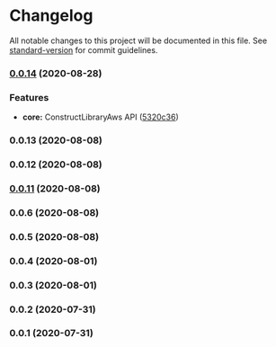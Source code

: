 # Changelog

All notable changes to this project will be documented in this file. See [standard-version](https://github.com/conventional-changelog/standard-version) for commit guidelines.

### [0.0.14](https://github.com/jialechan/cdk-elasticache-monitor/compare/v0.0.13...v0.0.14) (2020-08-28)


### Features

* **core:** ConstructLibraryAws API ([5320c36](https://github.com/jialechan/cdk-elasticache-monitor/commit/5320c366d3c62b61cca6a33bee8ce71c994ec2bc))

### 0.0.13 (2020-08-08)

### 0.0.12 (2020-08-08)

### [0.0.11](https://github.com/jialechan/cdk-elasticache-monitor/compare/v0.0.6...v0.0.11) (2020-08-08)

### 0.0.6 (2020-08-08)

### 0.0.5 (2020-08-08)

### 0.0.4 (2020-08-01)

### 0.0.3 (2020-08-01)

### 0.0.2 (2020-07-31)

### 0.0.1 (2020-07-31)
